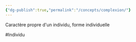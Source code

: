 ```yaml
---
{"dg-publish":true,"permalink":"/concepts/complexion/"}
---
```


Caractère propre d'un individu, forme individuelle

#Individu 